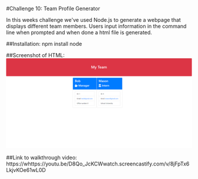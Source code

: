 #Challenge 10: Team Profile Generator

In this weeks challenge we've used Node.js to generate a webpage that displays different team members. Users input information in the command line when prompted and when done a html file is generated. 

##Installation: 
npm install node

##Screenshot of HTML: 
![Screenshot](Screenshot.png)

##Link to walkthrough video: 
https://whttps://youtu.be/D8Qo_JcKCWwatch.screencastify.com/v/8jFpTx6LkjvKOe61wL0D
